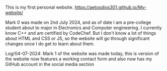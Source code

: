 This is my first personal website. https://aetosdios301.github.io/My-website/

Mark 0 was made on 2nd July 2024, and as of date I am a pre-college student about to major in Electronics and Computer engineering.
I currently know C++ and am certified by CodeChef.
But I don't know a lot of things about HTML and CSS or JS, so the website will go through significant changes once I do get to learn about them.

Log/04-07-2024: Mark 1 of the website was made today, this is version of the website now features a working contact form and also now has my GitHub account in the social media section

